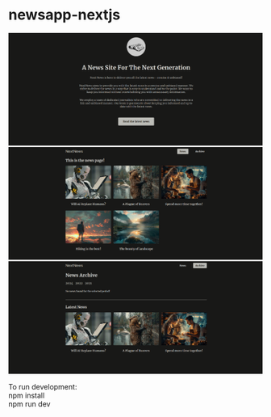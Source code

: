 # newsapp-nextjs

![alt text](image-2.png)
![alt text](image-3.png)
![alt text](image-4.png)

To run development:<br>
npm install <br>
npm run dev
